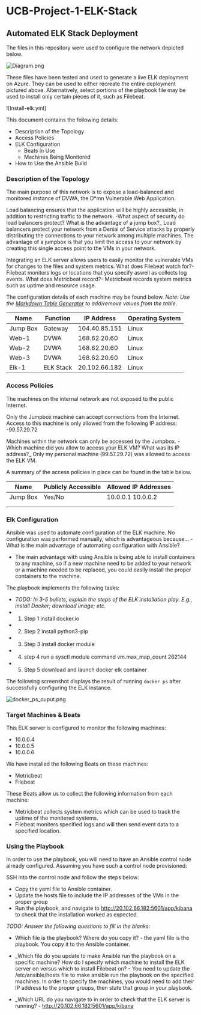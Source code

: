 # UCB-Project-1-ELK-Stack
## Automated ELK Stack Deployment

The files in this repository were used to configure the network depicted below.

![Diagram.png](Images/diagram_filename.png)

These files have been tested and used to generate a live ELK deployment on Azure. They can be used to either recreate the entire deployment pictured above. Alternatively, select portions of the playbook file may be used to install only certain pieces of it, such as Filebeat.

![Install-elk.yml]

This document contains the following details:
- Description of the Topology
- Access Policies
- ELK Configuration
  - Beats in Use
  - Machines Being Monitored
- How to Use the Ansible Build


### Description of the Topology

The main purpose of this network is to expose a load-balanced and monitored instance of DVWA, the D*mn Vulnerable Web Application.

Load balancing ensures that the application will be highly accessible, in addition to restricting traffic to the network.
-What aspect of security do load balancers protect? What is the advantage of a jump box?_
 Load balancers protect your network from a Denial of Service attacks by properly distributing the connections to your network among multiple machines. The advantage of a        jumpbox is that you limit the access to your network by creating this single access point to the VMs in your network.   
 
Integrating an ELK server allows users to easily monitor the vulnerable VMs for changes to the files and system metrics.
 What does Filebeat watch for?- Filebeat monitors logs or locations that you specify aswell as collects log events.
 What does Metricbeat record?- Metricbeat records system metrics such as uptime and resource usage. 

The configuration details of each machine may be found below.
_Note: Use the [Markdown Table Generator](http://www.tablesgenerator.com/markdown_tables) to add/remove values from the table_.

| Name     | Function | IP Address    | Operating System |
|----------|----------|---------------|------------------|
| Jump Box | Gateway  | 104.40.85.151 | Linux            |
| Web-1    |  DVWA    | 168.62.20.60  | Linux            |
| Web-2    |  DVWA    | 168.62.20.60  | Linux            |
| Web-3    |  DVWA    | 168.62.20.60  | Linux            |
| Elk-1    | ELK Stack| 20.102.66.182 | Linux            |

### Access Policies

The machines on the internal network are not exposed to the public Internet. 

Only the Jumpbox machine can accept connections from the Internet. Access to this machine is only allowed from the following IP address:
-99.57.29.72

Machines within the network can only be accessed by the Jumpbox.
-Which machine did you allow to access your ELK VM? What was its IP address?_
 Only my personal machine (99.57.29.72) was allowed to access the ELK VM.
 
A summary of the access policies in place can be found in the table below.

| Name     | Publicly Accessible | Allowed IP Addresses |
|----------|---------------------|----------------------|
| Jump Box | Yes/No              | 10.0.0.1 10.0.0.2    |
|          |                     |                      |
|          |                     |                      |

### Elk Configuration

Ansible was used to automate configuration of the ELK machine. No configuration was performed manually, which is advantageous because...
-What is the main advantage of automating configuration with Ansible?
- The main advantage with using Ansible is being able to install containers to any machine, so if a new machine need to be added to your network or a machine needed to be replaced, you could easily install the proper containers to the machine.

The playbook implements the following tasks:
- _TODO: In 3-5 bullets, explain the steps of the ELK installation play. E.g., install Docker; download image; etc._
- 1. Step 1 install docker.io
- 2. Step 2 install python3-pip
- 3. Step 3 install docker module
- 4. step 4 run a sysctl module command vm.max_map_count 262144
- 5. Step 5 download and launch docker elk container

The following screenshot displays the result of running `docker ps` after successfully configuring the ELK instance.

![docker_ps_ouput.png](Images/docker_ps_output.png)

### Target Machines & Beats
This ELK server is configured to monitor the following machines:
- 10.0.0.4
- 10.0.0.5
- 10.0.0.6

We have installed the following Beats on these machines:
- Metricbeat
- Filebeat

These Beats allow us to collect the following information from each machine:
- Metricbeat collects system metrics which can be used to track the uptime of the monitered systems.
- Filebeat moniters specified logs and will then send event data to a specified location.

### Using the Playbook
In order to use the playbook, you will need to have an Ansible control node already configured. Assuming you have such a control node provisioned: 

SSH into the control node and follow the steps below:
- Copy the yaml file to Ansible container.
- Update the hosts file to include the IP addresses of the VMs in the proper group
- Run the playbook, and navigate to http://20.102.66.182:5601/app/kibana to check that the installation worked as expected.

_TODO: Answer the following questions to fill in the blanks:_
- Which file is the playbook? Where do you copy it? - the yaml file is the playbook. You copy it to the Ansible container.

- _Which file do you update to make Ansible run the playbook on a specific machine? How do I specify which machine to install the ELK server on versus which to install Filebeat on?  - You need to update the /etc/ansible/hosts file to make ansible run the playbook on the specified machines. In order to specify the machines, you would need to add their IP address to the proper groups, then state that group in your playbook.

- _Which URL do you navigate to in order to check that the ELK server is running? - http://20.102.66.182:5601/app/kibana

